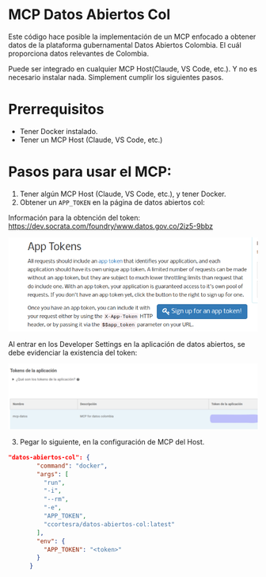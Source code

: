 # MCP Datos Abiertos Col

Este código hace posible la implementación de un MCP enfocado a obtener datos de la plataforma gubernamental Datos Abiertos
Colombia. El cuál proporciona datos relevantes de Colombia.

Puede ser integrado en cualquier MCP Host(Claude, VS Code, etc.). Y no es necesario instalar nada. Simplement cumplir los siguientes pasos.

# Prerrequisitos

- Tener Docker instalado.
- Tener un MCP Host (Claude, VS Code, etc.)

# Pasos para usar el MCP:

1. Tener algún MCP Host (Claude, VS Code, etc.), y tener Docker.
2. Obtener un `APP_TOKEN` en la página de datos abiertos col:

Información para la obtención del token: https://dev.socrata.com/foundry/www.datos.gov.co/2iz5-9bbz 

![](assets/apptoken.png)

Al entrar en los Developer Settings en la aplicación de datos abiertos, se debe evidenciar la existencia del token:

![](assets/appconfig.png)

3. Pegar lo siguiente, en la configuración de MCP del Host.

```json
"datos-abiertos-col": {
        "command": "docker",
        "args": [
          "run",
          "-i",
          "--rm",
          "-e",
          "APP_TOKEN",
          "ccortesra/datos-abiertos-col:latest"
        ],
        "env": {
          "APP_TOKEN": "<token>"
        }
      }
```